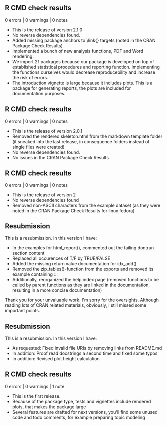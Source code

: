 ## R CMD check results

0 errors | 0 warnings | 0 notes

* This is the release of version 2.1.0
* No reverse dependencies found.
* Added missing package anchors to \link{} targets
  (noted in the CRAN Package Check Results)
* Implemented a bunch of new analysis functions, 
  PDF and Word rendering.
* We import 21 packages because our package is developed on top
  of established statistical procedures and reporting function.
  Implementing the functions ourselves would decrease reproducebility
  and increase the risk of errors.
* The introduction vignette is large because it includes plots. 
  This is a package for generating reports, the plots are included
  for documentation purposes.


## R CMD check results

0 errors | 0 warnings | 0 notes

* This is the release of version 2.0.1
* Removed the rendered skeleton.html from the markdown template folder
  (it sneaked into the last release, in consequence folders instead of single
  files were created)
* No reverse dependencies found.
* No issues in the CRAN Package Check Results
  
## R CMD check results

0 errors | 0 warnings | 0 notes

* This is the release of version 2
* No reverse dependencies found
* Removed non-ASCII characters from the example dataset 
  (as they were noted in the CRAN Package Check Results for linux fedora)

## Resubmission
This is a resubmission. In this version I have:

* In the examples for html_report(), commented out the failing dontrun section content
* Replaced all occurences of T/F  by TRUE/FALSE  
* Added the missing return value documentation for idx_add()
* Removed the zip_tables()-function from the exports and removed its example containing :::
* Additionally, reorganized the help index page (removed functions to be called by parent functions as they are linked in the documentation, resulting in a more concise documentation)

Thank you for your unvaluable work. I'm sorry for the oversights. 
Although reading lots of CRAN related materials, obviously, I still missed some important points.

## Resubmission
This is a resubmission. In this version I have:

* As requested: Fixed invalid file URIs by removing links from README.md  
* In addition: Proof read docstrings a second time and fixed some typos  
* In addition: Revised plot height calculation  
  
## R CMD check results

0 errors | 0 warnings | 1 note

* This is the first release.
* Because of the package type, tests and vignettes include rendered plots, that makes the package large
* Several features are drafted for next versions, you'll find some unused code and todo comments, for example preparing topic modeling

